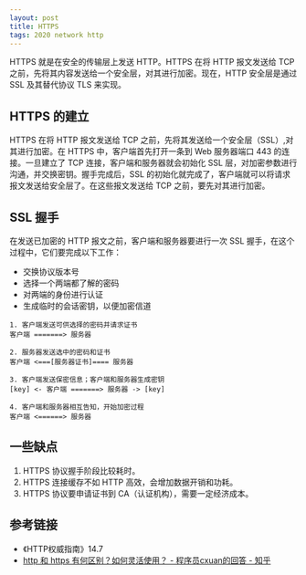 ```yaml
---
layout: post
title: HTTPS
tags: 2020 network http
---
```

HTTPS 就是在安全的传输层上发送 HTTP。HTTPS 在将 HTTP 报文发送给 TCP 之前，先将其内容发送给一个安全层，对其进行加密。现在，HTTP 安全层是通过 SSL 及其替代协议 TLS 来实现。

## HTTPS 的建立
HTTPS 在将 HTTP 报文发送给 TCP 之前，先将其发送给一个安全层（SSL）,对其进行加密。在 HTTPS 中，客户端首先打开一条到 Web 服务器端口 443 的连接。一旦建立了 TCP 连接，客户端和服务器就会初始化 SSL 层，对加密参数进行沟通，并交换密钥。握手完成后，SSL 的初始化就完成了，客户端就可以将请求报文发送给安全层了。在这些报文发送给 TCP 之前，要先对其进行加密。  

## SSL 握手
在发送已加密的 HTTP 报文之前，客户端和服务器要进行一次 SSL 握手，在这个过程中，它们要完成以下工作：

- 交换协议版本号
- 选择一个两端都了解的密码
- 对两端的身份进行认证
- 生成临时的会话密钥，以便加密信道

```
1. 客户端发送可供选择的密码并请求证书
客户端 =======> 服务器

2. 服务器发送选中的密码和证书
客户端 <===[服务器证书]==== 服务器  

3. 客户端发送保密信息；客户端和服务器生成密钥
[key] <- 客户端 =======> 服务器 -> [key]

4. 客户端和服务器相互告知，开始加密过程
客户端 <======> 服务器
```

## 一些缺点
1. HTTPS 协议握手阶段比较耗时。
2. HTTPS 连接缓存不如 HTTP 高效，会增加数据开销和功耗。
3. HTTPS 协议要申请证书到 CA（认证机构），需要一定经济成本。

## 参考链接
- 《HTTP权威指南》14.7
- [http 和 https 有何区别？如何灵活使用？ - 程序员cxuan的回答 - 知乎](https://www.zhihu.com/question/19577317/answer/1157658840)
